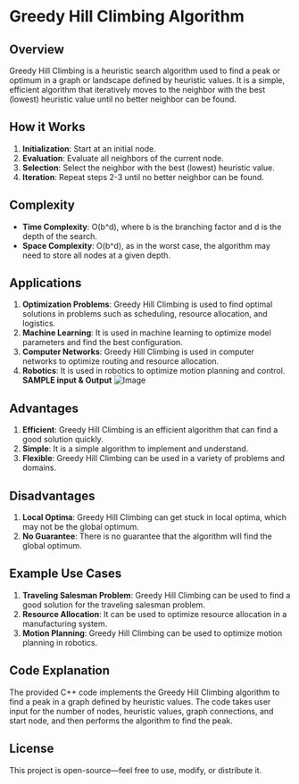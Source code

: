 # Greedy Hill Climbing Algorithm

## Overview

Greedy Hill Climbing is a heuristic search algorithm used to find a peak or optimum in a graph or landscape defined by heuristic values. It is a simple, efficient algorithm that iteratively moves to the neighbor with the best (lowest) heuristic value until no better neighbor can be found.

## How it Works

1. **Initialization**: Start at an initial node.
2. **Evaluation**: Evaluate all neighbors of the current node.
3. **Selection**: Select the neighbor with the best (lowest) heuristic value.
4. **Iteration**: Repeat steps 2-3 until no better neighbor can be found.

## Complexity

* **Time Complexity**: O(b^d), where b is the branching factor and d is the depth of the search.
* **Space Complexity**: O(b^d), as in the worst case, the algorithm may need to store all nodes at a given depth.

## Applications

1. **Optimization Problems**: Greedy Hill Climbing is used to find optimal solutions in problems such as scheduling, resource allocation, and logistics.
2. **Machine Learning**: It is used in machine learning to optimize model parameters and find the best configuration.
3. **Computer Networks**: Greedy Hill Climbing is used in computer networks to optimize routing and resource allocation.
4. **Robotics**: It is used in robotics to optimize motion planning and control.
**SAMPLE input & Output**
![Image](https://github.com/user-attachments/assets/98e18237-d1b9-4dd4-afe9-73965a7aed75)

## Advantages

1. **Efficient**: Greedy Hill Climbing is an efficient algorithm that can find a good solution quickly.
2. **Simple**: It is a simple algorithm to implement and understand.
3. **Flexible**: Greedy Hill Climbing can be used in a variety of problems and domains.

## Disadvantages

1. **Local Optima**: Greedy Hill Climbing can get stuck in local optima, which may not be the global optimum.
2. **No Guarantee**: There is no guarantee that the algorithm will find the global optimum.

## Example Use Cases

1. **Traveling Salesman Problem**: Greedy Hill Climbing can be used to find a good solution for the traveling salesman problem.
2. **Resource Allocation**: It can be used to optimize resource allocation in a manufacturing system.
3. **Motion Planning**: Greedy Hill Climbing can be used to optimize motion planning in robotics.

## Code Explanation

The provided C++ code implements the Greedy Hill Climbing algorithm to find a peak in a graph defined by heuristic values. The code takes user input for the number of nodes, heuristic values, graph connections, and start node, and then performs the algorithm to find the peak.

## License

This project is open-source—feel free to use, modify, or distribute it.
